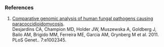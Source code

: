 ### References

1.  [Comparative genomic analysis of human fungal pathogens causing
    paracoccidioidomycosis](http://europepmc.org/abstract/MED/22046142).\
    Desjardins CA, Champion MD, Holder JW, Muszewska A, Goldberg J,
    Bailo AM, Brigido MM, Ferreira ME, Garcia AM, Grynberg M et
    al. 2011. PLoS Genet.. 7:e1002345.
